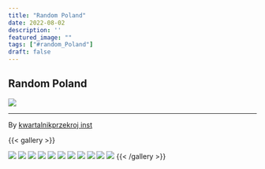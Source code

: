 ```yaml
---
title: "Random Poland"
date: 2022-08-02
description: ''
featured_image: ""
tags: ["#random_Poland"]
draft: false
---
```


## Random Poland

![](/images/photo_853@02-08-2022_18-37-24.jpg)

***

By [kwartalnikprzekroj inst](https://www.instagram.com/kwartalnikprzekroj/)

{{< gallery >}}

<img src="/images/339003657_1336237683586211_9054098177991469406_n.jpg" class="grid-w100 md:grid-w33 xl:grid-w25" />
<img src="/images/357228795_657611246408600_6423416531088070070_n.jpg" class="grid-w100 md:grid-w33 xl:grid-w25" />
<img src="/images/359847238_665696732266718_6610699809405272187_n.jpg" class="grid-w100 md:grid-w33 xl:grid-w25" />
<img src="/images/358966184_662198109283247_773112121477250794_n.jpg" class="grid-w100 md:grid-w33 xl:grid-w25" />
<img src="/images/333029719_511249464536188_2294915290666927568_n.jpg" class="grid-w100 md:grid-w33 xl:grid-w25" />
<img src="/images/332179706_507001368288141_4775249221152772807_n.jpg" class="grid-w100 md:grid-w33 xl:grid-w25" />
<img src="/images/313953285_556559423139917_7846112487592457208_n.jpg" class="grid-w100 md:grid-w33 xl:grid-w25" />
<img src="/images/311486177_202246908891576_5867004568956307480_n.jpg" class="grid-w100 md:grid-w33 xl:grid-w25" />
<img src="/images/307795749_653131179357665_2086720456008180946_n.jpg" class="grid-w100 md:grid-w33 xl:grid-w25" />
<img src="/images/308416609_204116015290321_7235929765657485682_n.jpg" class="grid-w100 md:grid-w33 xl:grid-w25" />
<img src="/images/305450508_491824316286228_7701653567100314074_n.jpg" class="grid-w100 md:grid-w33 xl:grid-w25" />
{{< /gallery >}}
